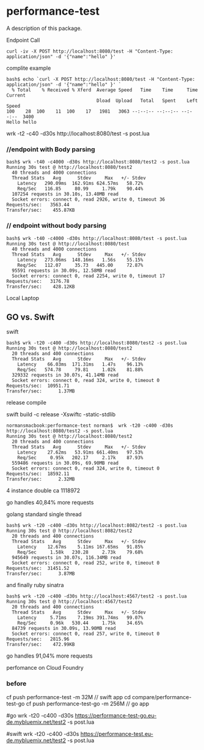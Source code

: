 # performance-test

A description of this package.

Endpoint Call
```
curl -iv -X POST http://localhost:8080/test -H "Content-Type: application/json" -d '{"name":"hello" }'
```

complite example
```
bash$ echo `curl -X POST http://localhost:8080/test -H "Content-Type: application/json" -d '{"name":"hello" }' `
  % Total    % Received % Xferd  Average Speed   Time    Time     Time  Current
                                 Dload  Upload   Total   Spent    Left  Speed
100    28  100    11  100    17   1981   3063 --:--:-- --:--:-- --:--:--  3400
Hello hello
```

wrk -t2 -c40 -d30s http://localhost:8080/test -s post.lua

### //endpoint with Body parsing
```
bash$ wrk -t40 -c4000 -d30s http://localhost:8080/test2 -s post.lua
Running 30s test @ http://localhost:8080/test2
  40 threads and 4000 connections
  Thread Stats   Avg      Stdev     Max   +/- Stdev
    Latency   290.09ms  162.91ms 624.57ms   58.72%
    Req/Sec   116.85     80.99     1.79k    90.44%
  107254 requests in 30.10s, 13.40MB read
  Socket errors: connect 0, read 2926, write 0, timeout 36
Requests/sec:   3563.44
Transfer/sec:    455.87KB
```

### // endpoint without body parsing
```
bash$ wrk -t40 -c4000 -d30s http://localhost:8080/test -s post.lua
Running 30s test @ http://localhost:8080/test
  40 threads and 4000 connections
  Thread Stats   Avg      Stdev     Max   +/- Stdev
    Latency   273.06ms  148.16ms   1.56s    55.15%
    Req/Sec   112.07     35.73   445.00     72.87%
  95591 requests in 30.09s, 12.58MB read
  Socket errors: connect 0, read 2254, write 0, timeout 17
Requests/sec:   3176.78
Transfer/sec:    428.12KB
```

Local Laptop
## GO vs. Swift
swift
```
bash$ wrk -t20 -c400 -d30s http://localhost:8080/test2 -s post.lua
Running 30s test @ http://localhost:8080/test2
  20 threads and 400 connections
  Thread Stats   Avg      Stdev     Max   +/- Stdev
    Latency    66.03ms  171.31ms   1.47s    96.13%
    Req/Sec   574.78     79.81     1.02k    81.88%
  329332 requests in 30.07s, 41.14MB read
  Socket errors: connect 0, read 324, write 0, timeout 0
Requests/sec:  10951.71
Transfer/sec:      1.37MB
```

release compile

swift build -c release -Xswiftc -static-stdlib

```
normansmacbook:performance-test norman$  wrk -t20 -c400 -d30s http://localhost:8080/test2 -s post.lua
Running 30s test @ http://localhost:8080/test2
  20 threads and 400 connections
  Thread Stats   Avg      Stdev     Max   +/- Stdev
    Latency    27.62ms   53.91ms 661.40ms   97.53%
    Req/Sec     0.95k   202.17     2.17k    87.93%
  559486 requests in 30.09s, 69.90MB read
  Socket errors: connect 0, read 324, write 0, timeout 0
Requests/sec:  18592.11
Transfer/sec:      2.32MB
```
4 instance double ca 1118972

go handles 40,84% more requests

golang standard single thread
```
bash$ wrk -t20 -c400 -d30s http://localhost:8082/test2 -s post.lua
Running 30s test @ http://localhost:8082/test2
  20 threads and 400 connections
  Thread Stats   Avg      Stdev     Max   +/- Stdev
    Latency    12.67ms    5.11ms 167.65ms   91.85%
    Req/Sec     1.58k   230.28     2.73k    79.68%
  945649 requests in 30.07s, 116.34MB read
  Socket errors: connect 0, read 252, write 0, timeout 0
Requests/sec:  31451.52
Transfer/sec:      3.87MB
```

and finally ruby sinatra
```
bash$ wrk -t20 -c400 -d30s http://localhost:4567/test2 -s post.lua
Running 30s test @ http://localhost:4567/test2
  20 threads and 400 connections
  Thread Stats   Avg      Stdev     Max   +/- Stdev
    Latency     5.71ms    7.19ms 391.74ms   99.07%
    Req/Sec     0.96k   530.44     1.75k    34.65%
  84739 requests in 30.09s, 13.90MB read
  Socket errors: connect 0, read 257, write 0, timeout 0
Requests/sec:   2815.96
Transfer/sec:    472.99KB
```
go handles 91,04% more requests


perfomance on Cloud Foundry

### before
cf push performance-test -m 32M // swift app
cd compare/performance-test-go cf push performance-test-go -m 256M // go app

#go
wrk -t20 -c400 -d30s https://performance-test-go.eu-de.mybluemix.net/test2 -s post.lua

#swift
wrk -t20 -c400 -d30s https://performance-test.eu-de.mybluemix.net/test2 -s post.lua
